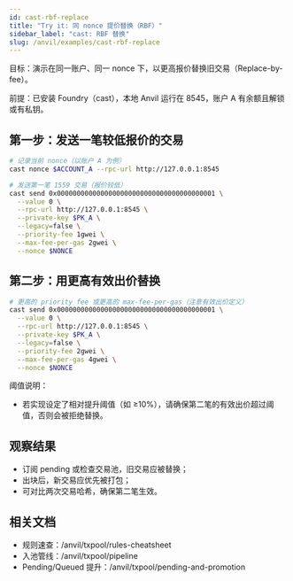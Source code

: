 ```yaml
---
id: cast-rbf-replace
title: "Try it: 同 nonce 提价替换（RBF）"
sidebar_label: "cast: RBF 替换"
slug: /anvil/examples/cast-rbf-replace
---
```


目标：演示在同一账户、同一 nonce 下，以更高报价替换旧交易（Replace-by-fee）。

前提：已安装 Foundry（cast），本地 Anvil 运行在 8545，账户 A 有余额且解锁或有私钥。

## 第一步：发送一笔较低报价的交易

```bash
# 记录当前 nonce（以账户 A 为例）
cast nonce $ACCOUNT_A --rpc-url http://127.0.0.1:8545

# 发送第一笔 1559 交易（报价较低）
cast send 0x0000000000000000000000000000000000000001 \
  --value 0 \
  --rpc-url http://127.0.0.1:8545 \
  --private-key $PK_A \
  --legacy=false \
  --priority-fee 1gwei \
  --max-fee-per-gas 2gwei \
  --nonce $NONCE
```

## 第二步：用更高有效出价替换

```bash
# 更高的 priority fee 或更高的 max-fee-per-gas（注意有效出价定义）
cast send 0x0000000000000000000000000000000000000001 \
  --value 0 \
  --rpc-url http://127.0.0.1:8545 \
  --private-key $PK_A \
  --legacy=false \
  --priority-fee 2gwei \
  --max-fee-per-gas 4gwei \
  --nonce $NONCE
```

阈值说明：
- 若实现设定了相对提升阈值（如 ≥10%），请确保第二笔的有效出价超过阈值，否则会被拒绝替换。

## 观察结果

- 订阅 pending 或检查交易池，旧交易应被替换；
- 出块后，新交易应优先被打包；
- 可对比两次交易哈希，确保第二笔生效。

## 相关文档

- 规则速查：/anvil/txpool/rules-cheatsheet
- 入池管线：/anvil/txpool/pipeline
- Pending/Queued 提升：/anvil/txpool/pending-and-promotion
